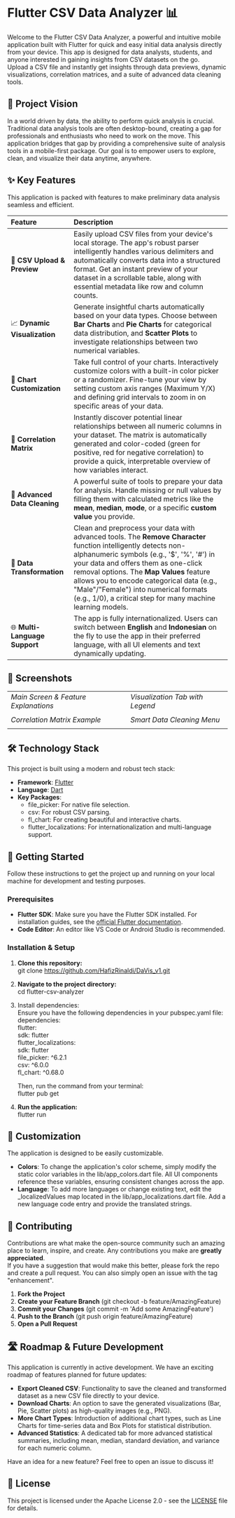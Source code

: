 # **Flutter CSV Data Analyzer 📊**

Welcome to the Flutter CSV Data Analyzer, a powerful and intuitive mobile application built with Flutter for quick and easy initial data analysis directly from your device. This app is designed for data analysts, students, and anyone interested in gaining insights from CSV datasets on the go.  
Upload a CSV file and instantly get insights through data previews, dynamic visualizations, correlation matrices, and a suite of advanced data cleaning tools.

## **🎯 Project Vision**

In a world driven by data, the ability to perform quick analysis is crucial. Traditional data analysis tools are often desktop-bound, creating a gap for professionals and enthusiasts who need to work on the move. This application bridges that gap by providing a comprehensive suite of analysis tools in a mobile-first package. Our goal is to empower users to explore, clean, and visualize their data anytime, anywhere.

## **✨ Key Features**

This application is packed with features to make preliminary data analysis seamless and efficient.

| Feature | Description |
| :---- | :---- |
| 📂 **CSV Upload & Preview** | Easily upload CSV files from your device's local storage. The app's robust parser intelligently handles various delimiters and automatically converts data into a structured format. Get an instant preview of your dataset in a scrollable table, along with essential metadata like row and column counts. |
| 📈 **Dynamic Visualization** | Generate insightful charts automatically based on your data types. Choose between **Bar Charts** and **Pie Charts** for categorical data distribution, and **Scatter Plots** to investigate relationships between two numerical variables. |
| 🎨 **Chart Customization** | Take full control of your charts. Interactively customize colors with a built-in color picker or a randomizer. Fine-tune your view by setting custom axis ranges (Maximum Y/X) and defining grid intervals to zoom in on specific areas of your data. |
| 🔗 **Correlation Matrix** | Instantly discover potential linear relationships between all numeric columns in your dataset. The matrix is automatically generated and color-coded (green for positive, red for negative correlation) to provide a quick, interpretable overview of how variables interact. |
| 🧹 **Advanced Data Cleaning** | A powerful suite of tools to prepare your data for analysis. Handle missing or null values by filling them with calculated metrics like the **mean**, **median**, **mode**, or a specific **custom value** you provide. |
| 🔄 **Data Transformation** | Clean and preprocess your data with advanced tools. The **Remove Character** function intelligently detects non-alphanumeric symbols (e.g., '$', '%', '\#') in your data and offers them as one-click removal options. The **Map Values** feature allows you to encode categorical data (e.g., "Male"/"Female") into numerical formats (e.g., 1/0), a critical step for many machine learning models. |
| 🌐 **Multi-Language Support** | The app is fully internationalized. Users can switch between **English** and **Indonesian** on the fly to use the app in their preferred language, with all UI elements and text dynamically updating. |

## **📸 Screenshots**

|  |  |
| :---- | :---- |
| *Main Screen & Feature Explanations* | *Visualization Tab with Legend* |
|  |  |
| *Correlation Matrix Example* | *Smart Data Cleaning Menu* |
|  |  |

## **🛠️ Technology Stack**

This project is built using a modern and robust tech stack:

* **Framework**: [Flutter](https://flutter.dev/)  
* **Language**: [Dart](https://dart.dev/)  
* **Key Packages**:  
  * file\_picker: For native file selection.  
  * csv: For robust CSV parsing.  
  * fl\_chart: For creating beautiful and interactive charts.  
  * flutter\_localizations: For internationalization and multi-language support.

## **🚀 Getting Started**

Follow these instructions to get the project up and running on your local machine for development and testing purposes.

### **Prerequisites**

* **Flutter SDK**: Make sure you have the Flutter SDK installed. For installation guides, see the [official Flutter documentation](https://flutter.dev/docs/get-started/install).  
* **Code Editor**: An editor like VS Code or Android Studio is recommended.

### **Installation & Setup**

1. **Clone this repository:**  
   git clone https://github.com/HafizRinaldi/DaVis_v1.git

2. **Navigate to the project directory:**  
   cd flutter-csv-analyzer

3. Install dependencies:  
   Ensure you have the following dependencies in your pubspec.yaml file:  
   dependencies:  
     flutter:  
       sdk: flutter  
     flutter\_localizations:  
       sdk: flutter  
     file\_picker: ^6.2.1  
     csv: ^6.0.0  
     fl\_chart: ^0.68.0

   Then, run the command from your terminal:  
   flutter pub get

4. **Run the application:**  
   flutter run

## **🔧 Customization**

The application is designed to be easily customizable.

* **Colors**: To change the application's color scheme, simply modify the static color variables in the lib/app\_colors.dart file. All UI components reference these variables, ensuring consistent changes across the app.  
* **Language**: To add more languages or change existing text, edit the \_localizedValues map located in the lib/app\_localizations.dart file. Add a new language code entry and provide the translated strings.

## **🤝 Contributing**

Contributions are what make the open-source community such an amazing place to learn, inspire, and create. Any contributions you make are **greatly appreciated**.  
If you have a suggestion that would make this better, please fork the repo and create a pull request. You can also simply open an issue with the tag "enhancement".

1. **Fork the Project**  
2. **Create your Feature Branch** (git checkout \-b feature/AmazingFeature)  
3. **Commit your Changes** (git commit \-m 'Add some AmazingFeature')  
4. **Push to the Branch** (git push origin feature/AmazingFeature)  
5. **Open a Pull Request**

## **🛣️ Roadmap & Future Development**

This application is currently in active development. We have an exciting roadmap of features planned for future updates:

* **Export Cleaned CSV**: Functionality to save the cleaned and transformed dataset as a new CSV file directly to your device.  
* **Download Charts**: An option to save the generated visualizations (Bar, Pie, Scatter plots) as high-quality images (e.g., PNG).  
* **More Chart Types**: Introduction of additional chart types, such as Line Charts for time-series data and Box Plots for statistical distribution.  
* **Advanced Statistics**: A dedicated tab for more advanced statistical summaries, including mean, median, standard deviation, and variance for each numeric column.

Have an idea for a new feature? Feel free to open an issue to discuss it\!

## **📜 License**

This project is licensed under the Apache License 2.0 \- see the [LICENSE](https://www.google.com/search?q=LICENSE) file for details.
